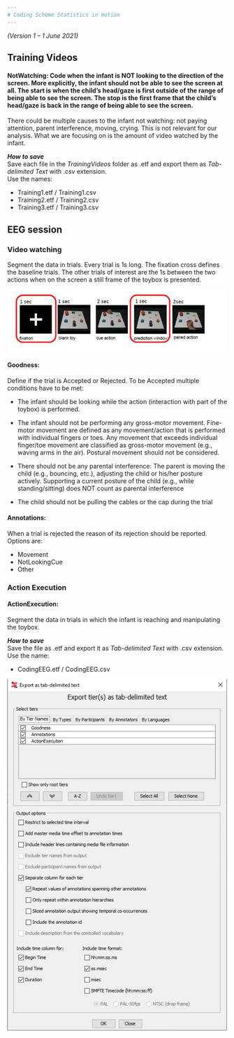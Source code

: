 ```yaml
---
# Coding Scheme Statistics in motion
---
```

*(Version 1 – 1 June 2021)*


## **Training Videos**

#### **NotWatching:** Code when the infant is NOT looking to the direction of the screen. More explicitly, the infant should not be able to see the screen at all. The start is when the child’s head/gaze is first outside of the range of being able to see the screen. The stop is the first frame that the child’s head/gaze is back in the range of being able to see the screen.

There could be multiple causes to the infant not watching: not paying attention, parent interference, moving, crying. This is not relevant for our analysis. What we are focusing on is the amount of video watched by the infant.

***How to save***\
Save each file in the *TrainingVideos* folder as .etf and export them as *Tab-delimited Text* with .csv extension.\
Use the names:
-   Training1.etf / Training1.csv
-   Training2.etf / Training2.csv
-   Training3.etf / Training3.csv


## **EEG session**

### Video watching

Segment the data in trials. Every trial is 1s long. The fixation cross
defines the baseline trials. The other trials of interest are the 1s
between the two actions when on the screen a still frame of the toybox
is presented.

![IMG](trials.jpg)

#### **Goodness:**
Define if the trial is Accepted or Rejected. To be
Accepted multiple conditions have to be met:

-   The infant should be looking while the action (interaction with part of the toybox) is performed.

-   The infant should not be performing any gross-motor movement. Fine-motor movement are defined as any movement/action that is performed with individual fingers or toes. Any movement that exceeds individual finger/toe movement are classified as gross-motor movement (e.g., waving arms in the air). Postural movement should not be considered.

-   There should not be any parental interference: The parent is moving the child (e.g., bouncing, etc.), adjusting the child or his/her posture actively. Supporting a current posture of the child (e.g., while standing/sitting) does NOT count as parental interference
-   The child should not be pulling the cables or the cap during the trial


#### **Annotations:**
When a trial is rejected the reason of its rejection should be reported. Options are:
-   Movement
-   NotLookingCue
-   Other

### Action Execution

#### **ActionExecution:**
Segment the data in trials in which the infant is reaching and manipulating the toybox.

***How to save***\
Save the file as .etf and export it as *Tab-delimited Text* with .csv extension.\
Use the name:
-   CodingEEG.etf / CodingEEG.csv

![IMG](ElanExport.jpg)